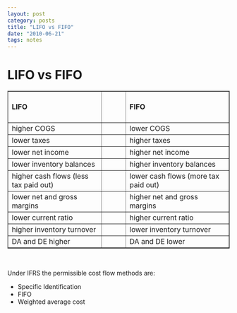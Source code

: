 ```yaml
---
layout: post
category: posts
title: "LIFO vs FIFO"
date: "2010-06-21"
tags: notes
---
```

# LIFO vs FIFO

<table border="1" width="600" cellspacing="0" cellpadding="2"><tbody><tr><td valign="top" width="255"><h4>LIFO</h4></td><td valign="top" width="57"></td><td valign="top" width="288"><h4><strong>FIFO</strong></h4></td></tr><tr><td valign="top" width="255">higher COGS</td><td valign="top" width="57"></td><td valign="top" width="288">lower COGS</td></tr><tr><td valign="top" width="255">lower taxes</td><td valign="top" width="57"></td><td valign="top" width="288">higher taxes</td></tr><tr><td valign="top" width="255">lower net income</td><td valign="top" width="57"></td><td valign="top" width="288">higher net income</td></tr><tr><td valign="top" width="255">lower inventory balances</td><td valign="top" width="57"></td><td valign="top" width="288">higher inventory balances</td></tr><tr><td valign="top" width="255">higher cash flows (less tax paid out)</td><td valign="top" width="57"></td><td valign="top" width="288">lower cash flows (more tax paid out)</td></tr><tr><td valign="top" width="255">lower net and gross margins</td><td valign="top" width="57"></td><td valign="top" width="288">higher net and gross margins</td></tr><tr><td valign="top" width="255">lower current ratio</td><td valign="top" width="57"></td><td valign="top" width="288">higher current ratio</td></tr><tr><td valign="top" width="255">higher inventory turnover</td><td valign="top" width="57"></td><td valign="top" width="288">lower inventory turnover</td></tr><tr><td valign="top" width="255">DA and DE higher</td><td valign="top" width="57"></td><td valign="top" width="288">DA and DE lower</td></tr></tbody></table>

 

Under IFRS the permissible cost flow methods are:

- Specific Identification
- FIFO
- Weighted average cost
